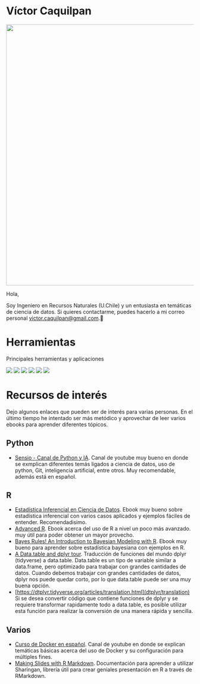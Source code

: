 # Víctor Caquilpan

<p align="center">
<img src="https://miro.medium.com/max/1200/1*008eIu9lG7QVmhGNNy9RpA.jpeg" width="700px">
</p>

Hola, 

Soy Ingeniero en Recursos Naturales (U.Chile) y un entusiasta en temáticas de ciencia de datos. Si quieres contactarme, puedes hacerlo a mi correo personal victor.caquilpan@gmail.com.🌱

# Herramientas

Principales herramientas y aplicaciones

![](https://img.shields.io/badge/OS-Linux-informational?style=flat&logo=<LOGO_NAME>&logoColor=white&color=2bbc8a) ![](https://img.shields.io/badge/OS-Windows-informational?style=flat&logo=<LOGO_NAME>&logoColor=white&color=2bbc8a) ![](https://img.shields.io/badge/Code-Python-informational?style=flat&logo=<LOGO_NAME>&logoColor=white&color=green) ![](https://img.shields.io/badge/Code-R-informational?style=flat&logo=<LOGO_NAME>&logoColor=white&color=green) ![](https://img.shields.io/badge/Code-SQL-informational?style=flat&logo=<LOGO_NAME>&logoColor=white&color=green) ![](https://img.shields.io/badge/Tools-PowerBI-informational?style=flat&logo=<LOGO_NAME>&logoColor=white&color=orange)

# Recursos de interés

Dejo algunos enlaces que pueden ser de interés para varias personas. En el último tiempo he intentado ser más metódico y aprovechar de leer varios ebooks para aprender diferentes tópicos.

## Python

* [Sensio - Canal de Python y IA](https://www.youtube.com/c/sensio-ia). Canal de youtube muy bueno en donde se exmplican diferentes temás ligados a ciencia de datos, uso de python, Git, inteligencia artificial, entre otros. Muy recomendable, además está en español.

## R

* [Estadística Inferencial en Ciencia de Datos](https://moderndive.com/). Ebook muy bueno sobre estadística inferencial con varios casos aplicados y ejemplos fáciles de entender. Recomendadisimo.
* [Advanced R](https://adv-r.hadley.nz/). Ebook acerca del uso de R a nivel un poco más avanzado. muy útil para poder obtener un mayor provecho.
* [Bayes Rules! An Introduction to Bayesian Modeling with R](https://www.bayesrulesbook.com/). Ebook muy bueno para aprender sobre estadística bayesiana con ejemplos en R.
* [A Data.table and dplyr tour](https://atrebas.github.io/post/2019-03-03-datatable-dplyr/). Traducción de funciones del mundo dplyr (tidyverse) a data.table. Data.table es un tipo de variable similar a data.frame, pero optimizado para trabajar con grandes cantidades de datos. Cuando debemos trabajar con grandes cantidades de datos, dplyr nos puede quedar corto, por lo que data.table puede ser una muy buena opción.
* [https://dtplyr.tidyverse.org/articles/translation.html](dtplyr/translation) Si se desea convertir código que contiene funciones de dplyr y se requiere transformar rapidamente todo a data.table, es posible utilizar esta función para realizar la conversión de una manera rápida y sencilla.

## Varios

* [Curso de Docker en español](https://www.youtube.com/watch?v=UZpyvK6UGFo&list=PLqRCtm0kbeHAep1hc7yW-EZQoAJqSTgD-). Canal de youtube en donde se explican temáticas básicas acerca del uso de Docker y su configuración para múltiples fines.
* [Making Slides with R Markdown](https://arm.rbind.io/slides/xaringan.html#5). Documentación para aprender a utilizar Sharíngan, librería útil para crear geniales presentación en R a través de RMarkdown.





